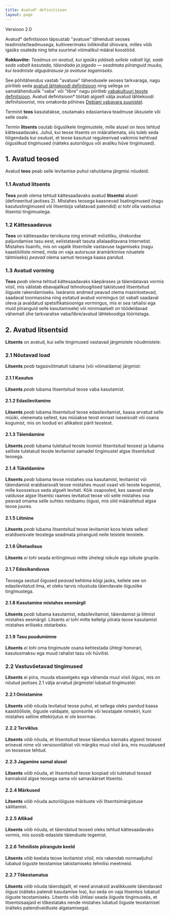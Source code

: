 ```yaml
---
title: Avatud* definitsioon
layout: page
---
```


Versioon 2.0

Avatud* definitsioon täpsustab "avatuse" tähendust seoses teadmiste/teadmusega, kultiveerimaks lollikindlat ühisvara, milles võib igaüks osaleda ning teha suurimal võimalikul määral koostööd.

**Kokkuvõte:** *Teadmus on avatud, kui igaüks pääseb sellele vabalt ligi, saab seda vabalt kasutada, täiendada ja jagada — seadmata piiranguid muuks, kui teadmiste algupärasuse ja avatuse tagamiseks.*

See põhitähendus vastab "avatuse" tähendusele seoses tarkvaraga, nagu piiritleb seda [avatud lähtekoodi definitsioon](http://www.opensource.org/docs/osd) ning sellega on samatähenduslik "vaba" või "libre" nagu piiritleb [vabakultuuri teoste definitsioon](http://freedomdefined.org). Avatud definitsioon* töötati algselt välja avatud lähtekoodi definitsioonist, mis omakorda põhines [Debiani vabavara suunistel](http://www.debian.org/social_contract).

Terminit **teos** kasutatakse, osutamaks edasiantava teadmuse üksusele või selle osale.

Termin **litsents** osutab õiguslikele tingimustele, mille alusel on teos tehtud kättesaadavaks. Juhul, kui teose litsents on määratlemata, siis tuleb seda tõlgendada kui osutust, et teose kasutust reguleerivad vaikimisi kehtivad õiguslikud tingimused (näiteks autoriõigus või avaliku hüve tingimused).

## 1. Avatud teosed

Avatud **teos** peab selle levitamise puhul rahuldama järgmisi nõudeid:

### 1.1 Avatud litsents

**Teos** *peab* olema tehtud kättesaadavaks avatud **litsentsi** alusel (defineeritud jaotises 2). Mistahes teosega kaasnevad lisatingimused (nagu kasutustingimused või litsentsija vallatavad patendid) *ei tohi* 
olla vastuolus litsentsi tingimustega.

### 1.2 Kättesaadavus

**Teos** on kättesaadav tervikuna ning enimalt mõistliku, ühekordse paljundamise tasu eest, eelistatavalt tasuta allalaaditavana Internetist. Mistahes lisainfo, mis on vajalik litsentsile vastavuse tagamiseks (nagu kaastööliste nimed, mida on vaja autorsuse äramärkimise nõuetele täitmiseks) *peavad* olema samuti teosega kaasa pandud.

### 1.3 Avatud vorming

**Teos** *peab* olema tehtud kättesaadavaks käepärases ja täiendatavas vormis viisil, mis välistab ebavajalikud tehnoloogilised takistused litsentsitud õiguste rakendamiseks. Iseäranis andmed peavad olema masinloetavad, saadaval toormassina ning esitatud avatud vormingus (st vabalt saadaval oleva ja avaldatud spetsifikatsiooniga vormingus, mis ei sea rahalisi ega muid piiranguid selle kasutamisele) või minimaalselt on töödeldavad vähemalt ühe tarkvaralise vaba/libre/avatud lähtekoodiga tööriistaga.

## 2. Avatud litsentsid

**Litsents** on avatud, kui selle tingimused vastavad järgmistele nõudmistele:

### 2.1 Nõutavad load

**Litsents** *peab* tagasivõtmatult lubama (või võimaldama) järgmist:

#### 2.1.1 Kasutus

**Litsents** *peab* lubama litsentsitud teose vaba kasutamist.

#### 2.1.2 Edasilevitamine

**Litsents** *peab* lubama litsentsitud teose edasilevitamist, kaasa arvatud selle müüki, olenemata sellest, kas müüakse teost ennast iseseisvalt või osana kogumist, mis on loodud eri allikatest pärit teostest.

#### 2.1.3 Täiendamine

**Litsents** *peab* lubama tuletatud teoste loomist litsentsitud teosest ja lubama selliste tuletatud teoste levitamist samadel tingimustel algse litsentsitud teosega.

#### 2.1.4 Tükeldamine

**Litsents** *peab* lubama teose mistahes osa kasutamist, levitamist või täiendamist eraldiseisvalt teose mistahes muust osast või teoste kogumist, mille koosseisus seda algselt levitati. Kõik osapooled, kes saavad enda valdusse algse litsentsi raames levitatud teose või selle mistahes osa peavad omama selle suhtes neidsamu õigusi, mis olid määratletud algse teose juures.

#### 2.1.5 Liitmine

**Litsents** *peab* lubama litsentsitud teose levitamist koos teiste sellest eraldiseisvate teostega seadmata piiranguid neile teistele teostele.

#### 2.1.6 Ühetaolisus

**Litsents** *ei tohi* seada eritingimusi mitte ühelegi isikule ega isikute grupile.

#### 2.1.7 Edasikanduvus

Teosega seotud õigused *peavad* kehtima kõigi jaoks, kellele see on edasilevitatud ilma, et oleks tarvis nõustuda täiendavate õiguslike tingimustega.

#### 2.1.8 Kasutamine mistahes eesmärgil

**Litsents** *peab* lubama kasutamist, edasilevitamist, täiendamist ja liitmist mistahes eesmärgil. Litsents *ei tohi* mitte kellelgi piirata teose kasutamist mistahes eriliseks otstarbeks.

#### 2.1.9 Tasu puudumimne

**Litsents** *ei tohi* oma tingimuste osana kehtestada ühtegi honorari, kasutusmaksu ega muud rahalist tasu või hüvitist.

### 2.2 Vastuvõetavad tingimused

**Litsents** ei piira, muuda ebaselgeks ega vähenda muul viisil õigusi, mis on nõutud jaotises 2.1 välja arvatud järgmistel lubatud tingimustel:

#### 2.2.1 Omistamine

**Litsents** *võib* nõuda levitatud teose puhul, et sellega oleks pandud kaasa kaastööliste, õiguste valdajate, sponsorite või teostajate nimekiri, kuni mistahes selline ettekirjutus ei ole koormav.

#### 2.2.2 Terviklus

**Litsents** *võib* nõuda, et litsentsitud teose täiendus kannaks algsest teosest erinevat nime või versioonitähist või märgiks muul viisil ära, mis muudatused on teosesse tehtud.

#### 2.2.3 Jagamine samal alusel

**Litsents** *võib* nõuda, et litsentsitud teose koopiad või tuletatud teosed kannaksid algse teosega sama või samaväärset litsentsi.

#### 2.2.4 Märkused

**Litsents** *võib* nõuda autoriõiguse märkuste või litsentsimärgistuse säilitamist.

#### 2.2.5 Allikad

**Litsents** *võib* nõuda, et täiendatud teosed oleks tehtud kättesaadavaks vormis, mis soosib edasiste täienduste tegemist.

#### 2.2.6 Tehniliste piirangute keeld

**Litsents** *võib* keelata teose levitamist viisil, mis rakendab normaaljuhul lubatud õiguste teostamise takistamiseks tehnilisi meetmeid.

#### 2.2.7 Tõkestamatus

**Litsents** *võib* nõuda täiendajailt, et need annaksid avalikkusele täiendavaid õigusi (näiteks patendi kasutamise loa), kui seda on vaja litsentsis lubatud õiguste teostamiseks. Litsents võib ühtlasi seada õiguste tingimuseks, et litsentsisaajaid ei tõkestataks nende mistahes lubatud õiguste teostamisel (näiteks patendivaidluste algatamisega).
